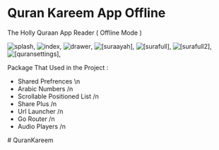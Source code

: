 # Quran Kareem App Offline


The Holly Quraan App Reader ( Offline Mode )

![splash](https://github.com/MosasaUnited/QuranKareem/blob/main/images/1.jpeg),
![index](https://github.com/MosasaUnited/QuranKareem/blob/main/images/2.jpeg),
![drawer](https://github.com/MosasaUnited/QuranKareem/blob/main/images/3.jpeg),
![[suraayah]](https://github.com/MosasaUnited/QuranKareem/blob/main/images/4.jpeg),
![[surafull]](https://github.com/MosasaUnited/QuranKareem/blob/main/images/5.jpeg),
![[surafull2]](https://github.com/MosasaUnited/QuranKareem/blob/main/images/6.jpeg),
![[quransettings]](https://github.com/MosasaUnited/QuranKareem/blob/main/images/7.jpeg),


Package That Used in the Project : 
- Shared Prefrences \n
- Arabic Numbers /n
- Scrollable Positioned List /n
- Share Plus /n
- Url Launcher /n
- Go Router /n
- Audio Players /n


  
#   Q u r a n K a r e e m 
 
 
